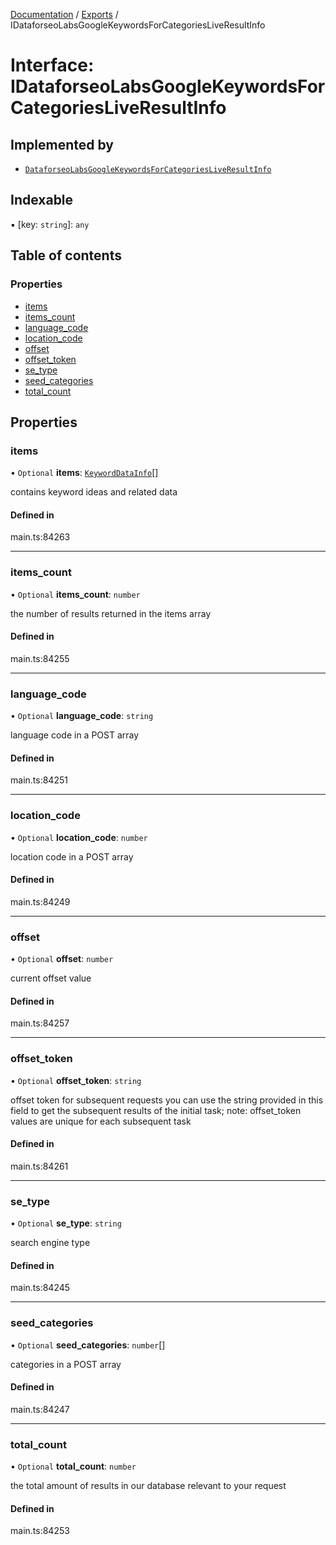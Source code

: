 [Documentation](../README.md) / [Exports](../modules.md) / IDataforseoLabsGoogleKeywordsForCategoriesLiveResultInfo

# Interface: IDataforseoLabsGoogleKeywordsForCategoriesLiveResultInfo

## Implemented by

- [`DataforseoLabsGoogleKeywordsForCategoriesLiveResultInfo`](../classes/DataforseoLabsGoogleKeywordsForCategoriesLiveResultInfo.md)

## Indexable

▪ [key: `string`]: `any`

## Table of contents

### Properties

- [items](IDataforseoLabsGoogleKeywordsForCategoriesLiveResultInfo.md#items)
- [items\_count](IDataforseoLabsGoogleKeywordsForCategoriesLiveResultInfo.md#items_count)
- [language\_code](IDataforseoLabsGoogleKeywordsForCategoriesLiveResultInfo.md#language_code)
- [location\_code](IDataforseoLabsGoogleKeywordsForCategoriesLiveResultInfo.md#location_code)
- [offset](IDataforseoLabsGoogleKeywordsForCategoriesLiveResultInfo.md#offset)
- [offset\_token](IDataforseoLabsGoogleKeywordsForCategoriesLiveResultInfo.md#offset_token)
- [se\_type](IDataforseoLabsGoogleKeywordsForCategoriesLiveResultInfo.md#se_type)
- [seed\_categories](IDataforseoLabsGoogleKeywordsForCategoriesLiveResultInfo.md#seed_categories)
- [total\_count](IDataforseoLabsGoogleKeywordsForCategoriesLiveResultInfo.md#total_count)

## Properties

### items

• `Optional` **items**: [`KeywordDataInfo`](../classes/KeywordDataInfo.md)[]

contains keyword ideas and related data

#### Defined in

main.ts:84263

___

### items\_count

• `Optional` **items\_count**: `number`

the number of results returned in the items array

#### Defined in

main.ts:84255

___

### language\_code

• `Optional` **language\_code**: `string`

language code in a POST array

#### Defined in

main.ts:84251

___

### location\_code

• `Optional` **location\_code**: `number`

location code in a POST array

#### Defined in

main.ts:84249

___

### offset

• `Optional` **offset**: `number`

current offset value

#### Defined in

main.ts:84257

___

### offset\_token

• `Optional` **offset\_token**: `string`

offset token for subsequent requests
you can use the string provided in this field to get the subsequent results of the initial task;
note: offset_token values are unique for each subsequent task

#### Defined in

main.ts:84261

___

### se\_type

• `Optional` **se\_type**: `string`

search engine type

#### Defined in

main.ts:84245

___

### seed\_categories

• `Optional` **seed\_categories**: `number`[]

categories in a POST array

#### Defined in

main.ts:84247

___

### total\_count

• `Optional` **total\_count**: `number`

the total amount of results in our database relevant to your request

#### Defined in

main.ts:84253
